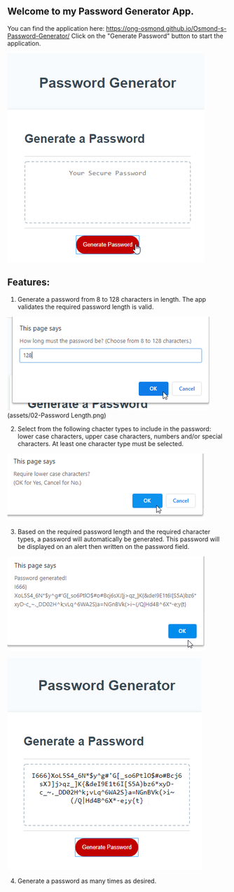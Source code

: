 ## Welcome to my Password Generator App.

You can find the application here: https://ong-osmond.github.io/Osmond-s-Password-Generator/
Click on the "Generate Password" button to start the application.

![Index Page](/assets/images/01-Application%20Page%20on%20first%20visit.png)

## Features:

1. Generate a password from 8 to 128 characters in length. The app validates the required password length is valid.

![Password Length](/assets/images/02-Password%20Length.png)
(assets/02-Password Length.png)

2. Select from the following chacter types to include in the password: lower case characters, upper case characters, numbers and/or special characters. At least one character type must be selected.

![Character Type](/assets/images/03-Password%20Character%20Type.png)

3. Based on the required password length and the required character types, a password will automatically be generated. This password will be displayed on an alert then written on the password field.

![Password Alert](/assets/images/04-Password%20Successfully%20Generated.png)

![Password Text Content](/assets/images/05-Password%20displayed%20on%20the%20text%20box.png)

4. Generate a password as many times as desired.
